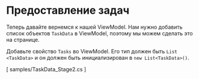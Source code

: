 ﻿Предоставление задач
====================
Теперь давайте вернемся к нашей ViewModel. Нам нужно добавить список объектов `TaskData` в ViewModel,
поэтому мы можем сделать это на странице.

Добавьте свойство `Tasks` во ViewModel. Его тип должен быть `List <TaskData>` и он должен быть инициализирован
в `new List<TaskData>()`.

[<CSharpExercise Initial="samples/ToDoListViewModel_Stage3.cs"
                 Final="samples/ToDoListViewModel_Stage4.cs"
                 DisplayName="ToDoListViewModel.cs"
                 ValidatorId="Lesson2Step6Validator">
    <Dependencies>
        <Dependency>samples/TaskData_Stage2.cs</Dependency>
    </Dependencies>
</CSharpExercise>]